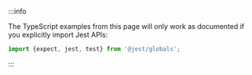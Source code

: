 :::info

The TypeScript examples from this page will only work as documented if you explicitly import Jest APIs:

```ts
import {expect, jest, test} from '@jest/globals';
```

:::

